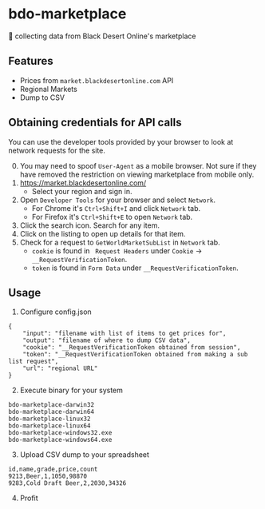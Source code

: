 # bdo-marketplace
💱 collecting data from Black Desert Online's marketplace

## Features
- Prices from `market.blackdesertonline.com` API
- Regional Markets
- Dump to CSV

## Obtaining credentials for API calls
You can use the developer tools provided by your browser to look at network requests for the site.

0. You may need to spoof `User-Agent` as a mobile browser. Not sure if they have removed the restriction on viewing marketplace from mobile only.
1. https://market.blackdesertonline.com/
    - Select your region and sign in.
2. Open `Developer Tools` for your browser and select `Network`.
    - For Chrome it's `Ctrl+Shift+I` and click `Network` tab.
    - For Firefox it's `Ctrl+Shift+E` to open `Network` tab.
3. Click the search icon. Search for any item.
4. Click on the listing to open up details for that item.
5. Check for a request to `GetWorldMarketSubList` in `Network` tab.
    - `cookie` is found in ` Request Headers` under `Cookie` -> `__RequestVerificationToken`.
   - `token` is found in `Form Data` under `__RequestVerificationToken`.

## Usage
1. Configure config.json
```
{
	"input": "filename with list of items to get prices for",
	"output": "filename of where to dump CSV data",
	"cookie": "__RequestVerificationToken obtained from session",
	"token": "__RequestVerificationToken obtained from making a sub list request",
	"url": "regional URL"
}
```
2. Execute binary for your system
```
bdo-marketplace-darwin32
bdo-marketplace-darwin64
bdo-marketplace-linux32
bdo-marketplace-linux64
bdo-marketplace-windows32.exe
bdo-marketplace-windows64.exe
```
3. Upload CSV dump to your spreadsheet
```
id,name,grade,price,count
9213,Beer,1,1050,98870
9283,Cold Draft Beer,2,2030,34326
```
4. Profit
